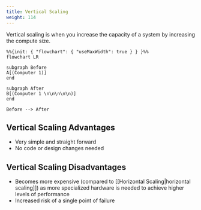 ```yaml
---
title: Vertical Scaling
weight: 114
---
```


Vertical scaling is when you increase the capacity of a system by increasing the compute size.

```mermaid
%%{init: { "flowchart": { "useMaxWidth": true } } }%%
flowchart LR

subgraph Before
A[(Computer 1)]
end

subgraph After
B[(Computer 1 \n\n\n\n\n)]
end

Before --> After
```

## Vertical Scaling Advantages

- Very simple and straight forward
- No code or design changes needed

## Vertical Scaling Disadvantages

- Becomes more expensive (compared to [[Horizontal Scaling|horizontal scaling]]) as more specialized hardware is needed to achieve higher levels of performance
- Increased risk of a single point of failure

